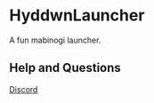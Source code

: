 # HyddwnLauncher
A fun mabinogi launcher.

## Help and Questions
[Discord](https://discord.gg/Waf2Cxn)
